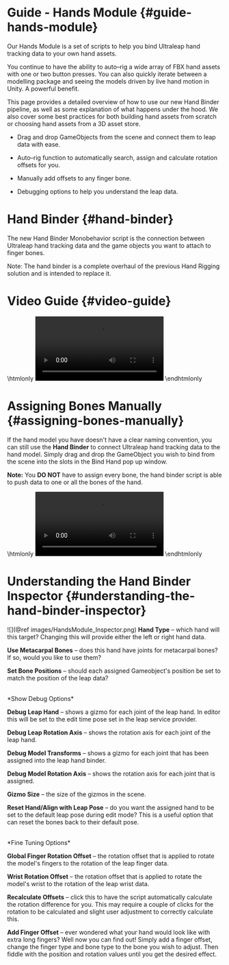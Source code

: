 ﻿# Guide - Hands Module {#guide-hands-module}

Our Hands Module is a set of scripts to help you bind Ultraleap hand tracking data to your own hand assets.

You continue to have the ability to auto–rig a wide array of FBX hand assets with one or two button presses. You can also quickly iterate between a modelling package and seeing the models driven by live hand motion in Unity. A powerful benefit.

This page provides a detailed overview of how to use our new Hand Binder pipeline, as well as some explanation of what happens under the hood. We also cover some best practices for both building hand assets from scratch or choosing hand assets from a 3D asset store.

- Drag and drop GameObjects from the scene and connect them to leap data with ease.

- Auto–rig function to automatically search, assign and calculate rotation offsets for you.

- Manually add offsets to any finger bone.

- Debugging options to help you understand the leap data.

# Hand Binder {#hand-binder}

The new Hand Binder Monobehavior script is the connection between Ultraleap hand tracking data and the game objects you want to attach to finger bones.

Note: The hand binder is a complete overhaul of the previous Hand Rigging solution and is intended to replace it.

# Video Guide {#video-guide}

\htmlonly
<video class="ie-hands-video" src="HandsModuleGuide.webm" autoplay loop></video>
\endhtmlonly

# Assigning Bones Manually {#assigning-bones-manually}

If the hand model you have doesn't have a clear naming convention, you can still use the **Hand Binder** to connect Ultraleap hand tracking data to the hand model. Simply drag and drop the GameObject you wish to bind from the scene into the slots in the Bind Hand pop up window.

**Note:** You **DO NOT** have to assign every bone, the hand binder script is able to push data to one or all the bones of the hand.

\htmlonly
<video class="ie-hands-video" src="HandsModule_HandBinder_manualAssigning.webm" autoplay loop></video>
\endhtmlonly

# Understanding the Hand Binder Inspector {#understanding-the-hand-binder-inspector}

![](@ref images/HandsModule_Inspector.png)
**Hand Type** – which hand will this target? Changing this will provide either the left or right hand data.

**Use Metacarpal Bones** – does this hand have joints for metacarpal bones? If so, would you like to use them?

**Set Bone Positions** – should each assigned Gameobject's position be set to match the position of the leap data?

<br />
*Show Debug Options*

**Debug Leap Hand** – shows a gizmo for each joint of the leap hand. In editor this will be set to the edit time pose set in the leap service provider.

**Debug Leap Rotation Axis** – shows the rotation axis for each joint of the leap hand.

**Debug Model Transforms** – shows a gizmo for each joint that has been assigned into the leap hand binder.

**Debug Model Rotation Axis** – shows the rotation axis for each joint that is assigned.

**Gizmo Size** – the size of the gizmos in the scene.

**Reset Hand/Align with Leap Pose** – do you want the assigned hand to be set to the default leap pose during edit mode? This is a useful option that can reset the bones back to their default pose.

<br />
*Fine Tuning Options*

**Global Finger Rotation Offset** – the rotation offset that is applied to rotate the model's fingers to the rotation of the leap finger data.

**Wrist Rotation Offset** – the rotation offset that is applied to rotate the model's wrist to the rotation of the leap wrist data.

**Recalculate Offsets** – click this to have the script automatically calculate the rotation difference for you. This may require a couple of clicks for the rotation to be calculated and slight user adjustment to correctly calculate this.

**Add Finger Offset** – ever wondered what your hand would look like with extra long fingers? Well now you can find out! Simply add a finger offset, change the finger type and bone type to the bone you wish to adjust. Then fiddle with the position and rotation values until you get the desired effect.